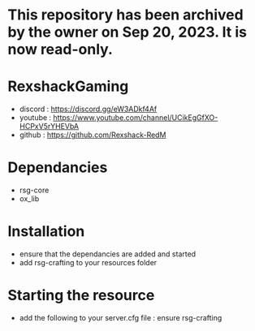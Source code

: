 
# **This repository has been archived by the owner on Sep 20, 2023. It is now read-only.**

# RexshackGaming
- discord : https://discord.gg/eW3ADkf4Af
- youtube : https://www.youtube.com/channel/UCikEgGfXO-HCPxV5rYHEVbA
- github : https://github.com/Rexshack-RedM

# Dependancies
- rsg-core
- ox_lib

# Installation
- ensure that the dependancies are added and started
- add rsg-crafting to your resources folder

# Starting the resource
- add the following to your server.cfg file : ensure rsg-crafting
